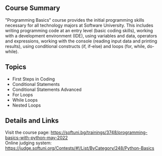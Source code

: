 ## Course Summary
"Programming Basics" course provides the initial programming skills necessary for all technology majors at Software University. This includes writing programming code at an entry level (basic coding skills), working with a development environment (IDE), using variables and data, operators and expressions, working with the console (reading input data and printing results), using conditional constructs (if, if-else) and loops (for, while, do-while).

## Topics
* First Steps in Coding
* Conditional Statements
* Conditional Statements Advanced
* For Loops
* While Loops
* Nested Loops

## Details and Links
Visit the course page: https://softuni.bg/trainings/3748/programming-basics-with-python-may-2022  
Online judging system: https://judge.softuni.org/Contests/#!/List/ByCategory/248/Python-Basics
